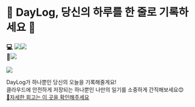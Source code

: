 # 💛 DayLog, 당신의 하루를 한 줄로 기록하세요 💛
<h3>💻 <img src="https://img.shields.io/badge/React-61DAFB?style=plastic-square&logo=React&logoColor=white"/><img src="https://img.shields.io/badge/JavaScript-F7DF1E?style=plastic-square&logo=JavaScript&logoColor=white"/><br/>🔌<img src="https://img.shields.io/badge/Firebase-FFCA28?style=plastic-square&logo=Firebase&logoColor=white"/></h3>
<img src="https://user-images.githubusercontent.com/44965706/155560944-3ac65d8b-e31d-46ba-9532-9003453ddd01.png"/>
<p>
  DayLog가 하나뿐인 당신의 오늘을 기록해줄게요!<br/>
  클라우드에 안전하게 저장되는 하나뿐인 나만의 일기를 소중하게 간직해보세요😊<br/>
  <a href="https://blog.naver.com/igun0423/222638037291">📢자세한 회고는 이 곳을 확인해주세요</a>
</p>
